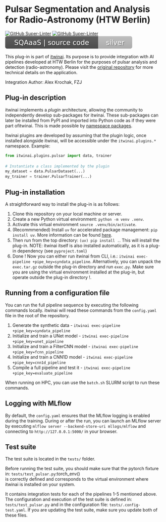 # Pulsar Segmentation and Analysis for Radio-Astronomy (HTW Berlin)

[![GitHub Super-Linter](https://github.com/interTwin-eu/itwinai-plugin-template/actions/workflows/lint.yml/badge.svg)](https://github.com/marketplace/actions/super-linter)
[![GitHub Super-Linter](https://github.com/interTwin-eu/itwinai-plugin-template/actions/workflows/check-links.yml/badge.svg)](https://github.com/marketplace/actions/markdown-link-check)
[![SQAaaS source code](https://github.com/EOSC-synergy/itwinai-plugin-template.assess.sqaaas/raw/main/.badge/status_shields.svg)](https://sqaaas.eosc-synergy.eu/#/full-assessment/report/https://raw.githubusercontent.com/eosc-synergy/itwinai-plugin-template.assess.sqaaas/main/.report/assessment_output.json)

This plug-in is part of [itwinai](https://github.com/interTwin-eu/itwinai). Its purpose is 
to provide integration with AI pipelines developed at HTW Berlin for the purposes 
of pulsar analysis and detection (radio-astronomy). 
Please visit the [original repository](https://gitlab.com/ml-ppa) for more technical
details on the application. 

Integration Author: Alex Krochak, FZJ


Plug-in description
-----------------------------------------------------------------------------------------------
itwinai implements a *plugin* architecture, allowing the community to independently develop
sub-packages for itwinai. These sub-packages can later be installed from PyPI and imported 
into Python code as if they were part ofitwinai. This is made possible by
[namespace packages](https://packaging.python.org/en/latest/guides/packaging-namespace-packages/).

Itwinai plugins are developed by assuming that the plugin logic,
once installed alongside itwinai, will be accessible under
the `itwinai.plugins.*` namespace. Example:

```python
from itwinai.plugins.pulsar import data, trainer

# Instantiate a class implemented by the plugin
my_dataset = data.PulsarDataset(...)
my_trainer = trainer.PulsarTrainer(...)
```


Plug-in installation
-----------------------------------------------------------------------------------------------
A straightforward way to install the plug-in is as follows:

1. Clone this repository on your local machine or server.
2. Create a new Python virtual environment: `python -m venv .venv`.
3. Activate this virtual environment `source .venv/bin/activate`.
4. (Recommmended) Install `uv` for accelerated package management: `pip install uv`. 
More information can be found [here](https://docs.astral.sh/uv/). 
5. Then run from the top directory: `(uv) pip install .`. This will install the plug-in.
NOTE: itwinai itself is also installed automatically, 
as it is a plug-in dependency (see `pyproject.toml`)
6. Done ! Now you can either run itwinai from CLI, i.e.:
`itwinai exec-pipeline +pipe_key=syndata_pipeline`. 
Alternatively, you can unpack the `exec.tar.gz` outside the plug-in directory and run `exec.py`.
Make sure you are using the virtual environment installed at the plug-in, but operate outside the 
plug-in directory !.     

Running from a configuration file
-----------------------------------------------------------------------------------------------
You can run the full pipeline sequence by executing the following commands locally. 
itwinai will read these commands from the `config.yaml` file in the root of the repository.
1. Generate the synthetic data            - `itwinai exec-pipeline +pipe_key=syndata_pipeline`
2. Initialize and train a UNet model      - `itwinai exec-pipeline +pipe_key=unet_pipeline`
3. Initialize and train a FilterCNN model - `itwinai exec-pipeline +pipe_key=fcnn_pipeline`
4. Initialize and train a CNN1D model     - `itwinai exec-pipeline +pipe_key=cnn1d_pipeline`
5. Compile a full pipeline and test it    - `itwinai exec-pipeline +pipe_key=evaluate_pipeline`

When running on HPC, you can use the `batch.sh` SLURM script to run these commands.

Logging with MLflow
-----------------------------------------------------------------------------------------------
By default, the `config.yaml` ensures that the MLflow logging is enabled during the training.
During or after the run, you can launch an MLflow server by executing
`mlflow server --backend-store-uri mllogs/mlflow` and connecting to `http://127.0.0.1:5000/` 
in your browser.

Test suite
-----------------------------------------------------------------------------------------------
The test suite is located in the `tests/` folder. 

Before running the test suite, you should make sure that the pytorch fixture in:
`tests/test_pulsar.py`:torch_env()  
is correctly defined and corresponds to the virtual environment where itwinai is installed on 
your system. 

It contains integration tests for each of the pipelines 1-5 mentioned above. The configuration
and execution of the test suite is defined in: `tests/test_pulsar.py` and 
in the configuration file: `tests/.config-test.yaml`. 
If you are updating the test suite, make sure you update both of these files. 